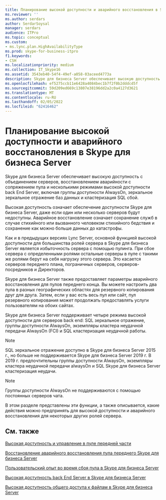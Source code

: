 ```yaml
---
title: Планирование высокой доступности и аварийного восстановления в Skype для бизнеса Server
ms.reviewer: ''
ms.author: serdars
author: SerdarSoysal
manager: serdars
audience: ITPro
ms.topic: conceptual
ms.custom:
- ms.lync.plan.HighAvailabilityType
ms.prod: skype-for-business-itpro
f1.keywords:
- CSH
ms.localizationpriority: medium
ms.collection: IT_Skype16
ms.assetid: 3543eb40-54f4-49ef-a058-03aceed4773a
description: Skype для бизнеса Server обеспечивает высокую доступность с объединением серверов, восстановлением аварийности с сопряжением пула и несколькими режимами высокой доступности back End Server, включая группы доступности AlwaysOn, зеркальное зеркальное отражение баз данных и кластеризация SQL сбой.
ms.openlocfilehash: ef5275ccb11e6428a4084bec1b7f2f0b2dddcd5f
ms.sourcegitcommit: 59d209ed669c13807e38196dd2a2c0a4127d3621
ms.translationtype: MT
ms.contentlocale: ru-RU
ms.lasthandoff: 02/05/2022
ms.locfileid: "62416462"
---
```

# <a name="plan-for-high-availability-and-disaster-recovery-in-skype-for-business-server"></a>Планирование высокой доступности и аварийного восстановления в Skype для бизнеса Server
 
Skype для бизнеса Server обеспечивает высокую доступность с объединением серверов, восстановлением аварийности с сопряжением пула и несколькими режимами высокой доступности back End Server, включая группы доступности AlwaysOn, зеркальное зеркальное отражение баз данных и кластеризация SQL сбой. 
  
Высокая доступность означает обеспечение доступности Skype для бизнеса Server, даже если один или несколько серверов будут недоступны. Аварийное восстановление означает сохранение служб в случае стихийного или вызванного человеком стихийного бедствия и сохранение как можно больше данных до катастрофы.
  
Как и в предыдущих версиях Lync Server, основной функцией высокой доступности для большинства ролей сервера в Skype для бизнеса Server является избыточность сервера с помощью пулинга. При сбое сервера с определенными ролями остальные серверы в пуле с такими же ролями берут на себя нагрузку этого сервера. Это касается серверов переднего плана, пограничных серверов, серверов-посредников и Директоров.
  
Skype для бизнеса Server также предоставляет параметры аварийного восстановления для пулов переднего конца. Вы можете настроить два пула в разных географических областях для резервного копирования друг для друга. Затем, если у вас есть весь пул или сайт, пул резервного копирования может продолжать предоставлять услуги пользователям на обоих сайтах.
  
Skype для бизнеса Server поддерживает четыре режима высокой доступности для серверов back end: SQL зеркальное отражение, группы доступности AlwaysOn, экземпляры кластера неудачной передачи AlwaysOn (FCI) и SQL кластеризация неудачной работы.
  
> [!NOTE]
> SQL зеркальное отражение доступно в Skype для бизнеса Server 2015 г., но больше не поддерживается Skype для бизнеса Server 2019 г. В 2019 г. предпочтительны группы доступности AlwaysOn, экземпляры кластера неудачной передачи alwaysOn и SQL Skype для бизнеса Server кластеризация неудачи.

> [!NOTE]
> Группы доступности AlwaysOn не поддерживаются с помощью постоянных серверов чата. 
  
В этом разделе представлены эти функции, а также описывается, какие действия можно предпринять для высокой доступности и аварийного восстановления для некоторых других ролей сервера. 
  
## <a name="see-also"></a>См. также

[Высокая доступность и управление в пуле передней части](high-availability.md)
  
[Восстановление аварийного восстановления пула переднего Skype для бизнеса Server](disaster-recovery.md)
  
[Пользовательский опыт во время сбоя пула в Skype для бизнеса Server](user-experience.md)
  
[Высокая доступность back End Server в Skype для бизнеса Server](back-end-server.md)
  
[Высокая доступность общего доступа к файлам в Skype для бизнеса Server](file-sharing.md)

